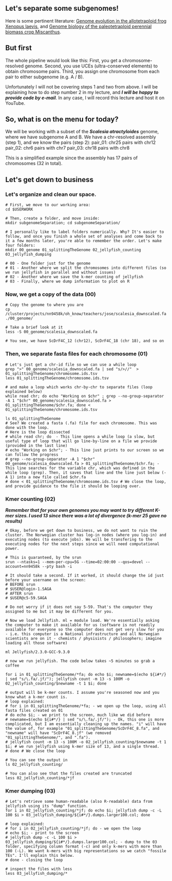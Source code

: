 ## Let's separate some subgenomes!

Here is some pertinent literature:
[Genome evolution in the allotetraploid frog Xenopus laevis](https://www.nature.com/articles/nature19840), and 
[Genome biology of the paleotetraploid perennial biomass crop Miscanthus](https://www.nature.com/articles/s41467-020-18923-6).

## But first
The whole pipeline would look like this:
First, you get a chromosome-resolved genome. Second, you use UCEs (ultra-conserved elements) to obtain chromosome pairs. Third, you assign one chromosome from each pair to either subgenome (e.g. A / B).

Unfortunately I will not be covering steps 1 and two from above. I will be explaining how to do step number 2 in my lecture, and **_I will be happy to provide code by e-mail_**. In any case, I will record this lecture and host it on YouTube.

## So, what is on the menu for today?

We will be working with a subset of the **_Scalesia atractyloides_** genome, where we have subgenome A and B. We have a chr-resolved assembly (step 1), and we know the pairs (step 2):
pair_01: chr25 pairs with chr12
pair_02: chr6 pairs with chr7
pair_03: chr18 pairs with chr8

This is a simplified example since the assembly has 17 pairs of chromosomes (32 in total).

## Let's get down to business

### Let's organize and clean our space.
```
# First, we move to our working area:
cd $USERWORK

# Then, create a folder, and move inside:
mkdir subgenomeSeparation; cd subgenomeSeparation/

# I personally like to label folders numerically. Why? It's easier to follow, and once you finish a whole set of analyses and come back to it a few months later, you're able to remember the order. Let's make four folders:
mkdir 00_genome 01_splittingTheGenome 02_jellyfish_counting 03_jellyfish_dumping

# 00 - One folder just for the genome
# 01 - Another where we split the chromosomes into different files (so we run jellyfish in parallel and without issues)
# 02 - Another where we save the k-mer counting of jellyfish
# 03 - Finally, where we dump information to plot on R
```

### Now, we get a copy of the data (00)
```
# Copy the genome to where you are
cp /cluster/projects/nn9458k/oh_know/teachers/jose/scalesia_downscaled.fa ./00_genome/

# Take a brief look at it
less -S 00_genome/scalesia_downscaled.fa

# You see, we have ScDrF4C_12 (chr12), ScDrF4C_18 (chr 18), and so on
```

### Then, we separate fasta files for each chromosome (01)
```
# Let's just get a chr-id file so we can use a while loop
grep ">" 00_genome/scalesia_downscaled.fa | sed "s/>//"  > 01_splittingTheGenome/chromosome.ids.tsv
less 01_splittingTheGenome/chromosome.ids.tsv

# and make a loop which works chr-by-chr to separate files (loop explained below)
while read chr; do echo "Working on $chr" ; grep --no-group-separator -A 1 "$chr" 00_genome/scalesia_downscaled.fa > 01_splittingTheGenome/$chr.fa; done < 01_splittingTheGenome/chromosome.ids.tsv

ls 01_splittingTheGenome
# See? We created a fasta (.fa) file for each chromosome. This was done with the loop.
# Here is the loop dissected
# while read chr; do  - This line opens a while loop (a slow, but useful type of loop that will go line-by-line on a file we provide (provided in the last line)
# echo "Working on $chr"; - This line just prints to our screen so we can follow the progress
# grep --no-group-separator -A 1 "$chr" 00_genome/scalesia_downscaled.fa > 01_splittingTheGenome/$chr.fa; - This line searches for the variable chr, which was defined in the while loop (grep). Then, it saves that line and the line just below (-A 1) into a new file called $chr.fa
# done < 01_splittingTheGenome/chromosome.ids.tsv # We close the loop, and provide guidance to the file it should be looping over.
```

###  Kmer counting (02)

**_Remember that for your own genomes you may want to try different K-mer sizes. I used 13 since there was a lot of divergence (k-mer 25 gave no results)_**

```
# Okay, before we get down to business, we do not want to ruin the cluster. The Norwegian cluster has log-in nodes (where you log-in) and executing nodes (to execute jobs). We will be transfering to the executing nodes for the next steps since we will need computational power.

# This is guaranteed, by the srun
srun --ntasks=1 --mem-per-cpu=5G --time=02:00:00 --qos=devel --account=nn9458k --pty bash -i

# It should take a second. If it worked, it should change the id just before your username on the screen:
# BEFORE srun
# $USER@login-1.SAGA
# AFTER srun
# $USER@c5-59.SAGA

# Do not worry if it does not say 5-59. That's the computer they assigned to me but it may be different for you.

# Now we load Jellyfish. ml = module load. We're essentially asking the computer to make it available for us (software is not readily available for everyone so the computer does not get very slow for you - i.e. this computer is a National infrastructure and all Norwegian scientists are on it - chemists / physisists / philosophers; imagine loading all those software)

ml Jellyfish/2.3.0-GCC-9.3.0

# now we run jellyfish. The code below takes ~5 minutes so grab a coffee

for i in 01_splittingTheGenome/*fa; do echo $i; newname=$(echo ${i#*/} | sed "s/\.fa/.jf/"); jellyfish count -m 13 -s 100M -o 02_jellyfish_counting/$newname -t 1 $i; done

# output will be k-mer counts. I assume you're seasoned now and you know what a k-mer count is.
# loop explained:
# for i in 01_splittingTheGenome/*fa; - we open up the loop, using all fasta files created on 01
# do echo $i; - we print to the screen, much like we did before
# newname=$(echo ${i#*/} | sed "s/\.fa/.jf/"); - Ok, this one is more complicated, but I am essentially cleaning up the names. "i" will have the value of, for example "01_splittingTheGenome/ScDrF4C_8.fa", and "newname" will have "ScDrF4C_8.jf" (we removed "01_splittingTheGenome/", and ".fa").
# jellyfish count -m 13 -s 100M -o 02_jellyfish_counting/$newname -t 1 $i; # we run jellyfish using k-mer size of 13, and a single thread.
# done # We close the loop

# You can see the output in
ls 02_jellyfish_counting/

# You can also see that the files created are truncated
less 02_jellyfish_counting/*jf

```

###  Kmer dumping (03)
```
# Let's retrieve some human-readable (also R-readable) data from jellyfish using its "dump" function.
for i in 02_jellyfish_counting/*jf; do echo $i; jellyfish dump -c -L 100 $i > 03_jellyfish_dumping/${i#*/}.dumps.larger100.col; done

# loop explained:
# for i in 02_jellyfish_counting/*jf; do - we open the loop 
# echo $i; - print to the screen
# jellyfish dump -c -L 100 $i > 03_jellyfish_dumping/${i#*/}.dumps.larger100.col; - dump to the 03 folder, specifying column format (-c) and only k-mers with more than 100 (-L). We want k-mers with big representations so we catch "fossile TEs". I'll explain this below.
# done - closing the loop

# inspect the files with less
less 03_jellyfish_dumping/*
```
